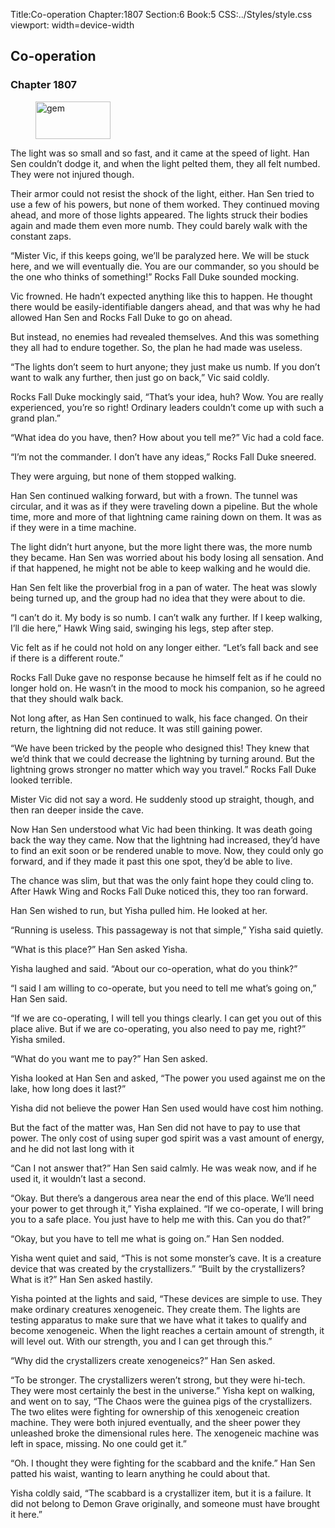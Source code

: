 Title:Co-operation 
Chapter:1807 
Section:6 
Book:5 
CSS:../Styles/style.css 
viewport: width=device-width
  
## Co-operation
### Chapter 1807 
<figure>
	<img src="../Images/gem.gif" alt="gem" id="gem" width="120" height="60" />
</figure>
  

  
  The light was so small and so fast, and it came at the speed of light. Han Sen couldn’t dodge it, and when the light pelted them, they all felt numbed. They were not injured though.

Their armor could not resist the shock of the light, either. Han Sen tried to use a few of his powers, but none of them worked. They continued moving ahead, and more of those lights appeared. The lights struck their bodies again and made them even more numb. They could barely walk with the constant zaps.

“Mister Vic, if this keeps going, we’ll be paralyzed here. We will be stuck here, and we will eventually die. You are our commander, so you should be the one who thinks of something!” Rocks Fall Duke sounded mocking.

Vic frowned. He hadn’t expected anything like this to happen. He thought there would be easily-identifiable dangers ahead, and that was why he had allowed Han Sen and Rocks Fall Duke to go on ahead.

But instead, no enemies had revealed themselves. And this was something they all had to endure together. So, the plan he had made was useless.

“The lights don’t seem to hurt anyone; they just make us numb. If you don’t want to walk any further, then just go on back,” Vic said coldly.

Rocks Fall Duke mockingly said, “That’s your idea, huh? Wow. You are really experienced, you’re so right! Ordinary leaders couldn’t come up with such a grand plan.”

“What idea do you have, then? How about you tell me?” Vic had a cold face.

“I’m not the commander. I don’t have any ideas,” Rocks Fall Duke sneered.

They were arguing, but none of them stopped walking.

Han Sen continued walking forward, but with a frown. The tunnel was circular, and it was as if they were traveling down a pipeline. But the whole time, more and more of that lightning came raining down on them. It was as if they were in a time machine.

The light didn’t hurt anyone, but the more light there was, the more numb they became. Han Sen was worried about his body losing all sensation. And if that happened, he might not be able to keep walking and he would die.

Han Sen felt like the proverbial frog in a pan of water. The heat was slowly being turned up, and the group had no idea that they were about to die.

“I can’t do it. My body is so numb. I can’t walk any further. If I keep walking, I’ll die here,” Hawk Wing said, swinging his legs, step after step.

Vic felt as if he could not hold on any longer either. “Let’s fall back and see if there is a different route.”

Rocks Fall Duke gave no response because he himself felt as if he could no longer hold on. He wasn’t in the mood to mock his companion, so he agreed that they should walk back.

Not long after, as Han Sen continued to walk, his face changed. On their return, the lightning did not reduce. It was still gaining power.

“We have been tricked by the people who designed this! They knew that we’d think that we could decrease the lightning by turning around. But the lightning grows stronger no matter which way you travel.” Rocks Fall Duke looked terrible.

Mister Vic did not say a word. He suddenly stood up straight, though, and then ran deeper inside the cave.

Now Han Sen understood what Vic had been thinking. It was death going back the way they came. Now that the lightning had increased, they’d have to find an exit soon or be rendered unable to move. Now, they could only go forward, and if they made it past this one spot, they’d be able to live.

The chance was slim, but that was the only faint hope they could cling to. After Hawk Wing and Rocks Fall Duke noticed this, they too ran forward.

Han Sen wished to run, but Yisha pulled him. He looked at her.

“Running is useless. This passageway is not that simple,” Yisha said quietly.

“What is this place?” Han Sen asked Yisha.

Yisha laughed and said. “About our co-operation, what do you think?”

“I said I am willing to co-operate, but you need to tell me what’s going on,” Han Sen said.

“If we are co-operating, I will tell you things clearly. I can get you out of this place alive. But if we are co-operating, you also need to pay me, right?” Yisha smiled.

“What do you want me to pay?” Han Sen asked.

Yisha looked at Han Sen and asked, “The power you used against me on the lake, how long does it last?”

Yisha did not believe the power Han Sen used would have cost him nothing.

But the fact of the matter was, Han Sen did not have to pay to use that power. The only cost of using super god spirit was a vast amount of energy, and he did not last long with it

“Can I not answer that?” Han Sen said calmly. He was weak now, and if he used it, it wouldn’t last a second.

“Okay. But there’s a dangerous area near the end of this place. We’ll need your power to get through it,” Yisha explained. “If we co-operate, I will bring you to a safe place. You just have to help me with this. Can you do that?”

“Okay, but you have to tell me what is going on.” Han Sen nodded.

Yisha went quiet and said, “This is not some monster’s cave. It is a creature device that was created by the crystallizers.” “Built by the crystallizers? What is it?” Han Sen asked hastily.

Yisha pointed at the lights and said, “These devices are simple to use. They make ordinary creatures xenogeneic. They create them. The lights are testing apparatus to make sure that we have what it takes to qualify and become xenogeneic. When the light reaches a certain amount of strength, it will level out. With our strength, you and I can get through this.”

“Why did the crystallizers create xenogeneics?” Han Sen asked.

“To be stronger. The crystallizers weren’t strong, but they were hi-tech. They were most certainly the best in the universe.” Yisha kept on walking, and went on to say, “The Chaos were the guinea pigs of the crystallizers. The two elites were fighting for ownership of this xenogeneic creation machine. They were both injured eventually, and the sheer power they unleashed broke the dimensional rules here. The xenogeneic machine was left in space, missing. No one could get it.”

“Oh. I thought they were fighting for the scabbard and the knife.” Han Sen patted his waist, wanting to learn anything he could about that.

Yisha coldly said, “The scabbard is a crystallizer item, but it is a failure. It did not belong to Demon Grave originally, and someone must have brought it here.”
